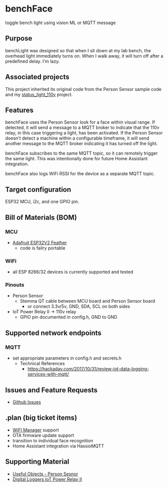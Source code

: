 # benchFace
toggle bench light using vision ML or MQTT message

## Purpose
benchLight was designed so that when I sit down at my lab bench, the overhead light immediately turns on. When I walk away, it will turn off after a predefined delay. I'm lazy.

## Associated projects
This project inherited its original code from the Person Sensor sample code and my [status_light_110v](https://github.com/ericklein/status_light_110v) project.

## Features
benchFace uses the Person Sensor look for a face within visual range. If detected, it will send a message to a MQTT broker to indicate that the 110v relay, in this case triggering a light, has been activated. If the Person Sensor doesn't detect a machine within a configurable timeframe, it will send another message to the MQTT broker indicating it has turned off the light.

benchFace subscribes to the same MQTT topic, so it can remotely trigger the same light. This was intentionally done for future Home Assistant integration.

benchFace also logs WiFi RSSI for the device as a separate MQTT topic.

## Target configuration
ESP32 MCU, i2c, and one GPIO pin. 

## Bill of Materials (BOM)
### MCU
- [Adafruit ESP32V2 Feather](https://www.adafruit.com/product/5400)
	- code is failry portable
### WiFi
- all ESP 8266/32 devices is currently supported and tested
### Pinouts
- Person Sensor
    - Stemma QT cable between MCU board and Person Sensor board
        - or connect 3.3v/5v, GND, SDA, SCL on both sides
- IoT Power Relay II -> 110v relay
    - GPIO pin documented in config.h, GND to GND
## Supported network endpoints
### MQTT
- set appropriate parameters in config.h and secrets.h
	- Technical References
		- https://hackaday.com/2017/10/31/review-iot-data-logging-services-with-mqtt/
## Issues and Feature Requests
- [Github Issues](https://github.com/ericklein/benchFace/issues)

## .plan (big ticket items)
- [WiFI Manager](https://github.com/tzapu/WiFiManager) support
- OTA firmware update support
- transition to individual face recognition
- Home Assistant integration via HassioMQTT

## Supporting Material
- [Useful Objects - Person Sesnor](https://github.com/moonshine-ai/person_sensor_docs?tab=readme-ov-file)
- [Digital Loggers IoT Power Relay II](https://www.digital-loggers.com/iot2.html)
